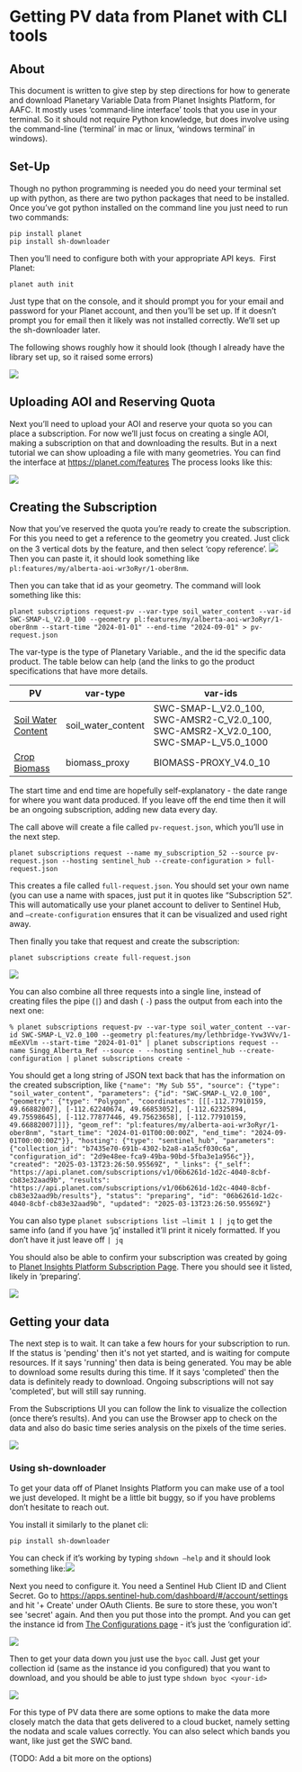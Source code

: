 # Getting PV data from Planet with CLI tools
## About
This document is written to give step by step directions for how to generate and download Planetary Variable Data from Planet Insights Platform, for AAFC. It mostly uses ‘command-line interface’ tools that you use in your terminal. So it should not require Python knowledge, but does involve using the command-line (‘terminal’ in mac or linux, ‘windows terminal’ in windows). 
## Set-Up
Though no python programming is needed you do need your terminal set up with python, as there are two python packages that need to be installed. Once you’ve got python installed on the command line you just need to run two commands:

```
pip install planet
pip install sh-downloader
```

Then you’ll need to configure both with your appropriate API keys.  First Planet:

`planet auth init`

Just type that on the console, and it should prompt you for your email and password for your Planet account, and then you’ll be set up. If it doesn’t prompt you for email then it likely was not installed correctly. We’ll set up the sh-downloader later.

The following shows roughly how it should look (though I already have the library set up, so it raised some errors)

![](Getting%20PV%20data%20from%20Planet%20with%20CLI%20tools/cli-setup.gif)
## Uploading AOI and Reserving Quota
Next you’ll need to upload your AOI and reserve your quota so you can place a subscription. For now we’ll just focus on creating a single AOI, making a subscription on that and downloading the results. But in a next tutorial we can show uploading a file with many geometries. You can find the interface at https://planet.com/features The process looks like this:


![](Getting%20PV%20data%20from%20Planet%20with%20CLI%20tools/features-manager.gif)

## Creating the Subscription
Now that you’ve reserved the quota you’re ready to create the subscription. For this you need to get a reference to the geometry you created. Just click on the 3 vertical dots by the feature, and then select ‘copy reference’. 
![](Getting%20PV%20data%20from%20Planet%20with%20CLI%20tools/Screenshot%202025-03-13%20at%204.08.34%20PM.png)
Then you can paste it, it should look something like `pl:features/my/alberta-aoi-wr3oRyr/1-ober8nm`.

Then you can take that id as your geometry. The command will look something like this:

`planet subscriptions request-pv --var-type soil_water_content --var-id SWC-SMAP-L_V2.0_100 --geometry pl:features/my/alberta-aoi-wr3oRyr/1-ober8nm --start-time "2024-01-01" --end-time "2024-09-01" > pv-request.json`  

The var-type is the type of Planetary Variable., and the id the specific data product. The table below can help (and the links to go the product specifications that have more details.

| **PV**                                                       | **var-type**       | var-ids                                                      |
|--------------------------------------------------------------|--------------------|--------------------------------------------------------------|
| [Soil Water Content](https://developers.planet.com/docs/planetary-variables/soil-water-content-technical-specification/) | soil_water_content | SWC-SMAP-L_V2.0_100, SWC-AMSR2-C_V2.0_100, SWC-AMSR2-X_V2.0_100, SWC-SMAP-L_V5.0_1000 |
| [Crop Biomass](https://developers.planet.com/docs/planetary-variables/crop-biomass-technical-specification/) | biomass_proxy      | BIOMASS-PROXY_V4.0_10                                        |

The start time and end time are hopefully self-explanatory - the date range for where you want data produced. If you leave off the end time then it will be an ongoing subscription, adding new data every day.

The call above will create a file called `pv-request.json`, which you’ll use in the next step.

`planet subscriptions request --name my_subscription_52 --source pv-request.json --hosting sentinel_hub --create-configuration > full-request.json`

This creates a file called `full-request.json`. You should set your own name (you can use a name with spaces, just put it in quotes like “Subscription 52”. This will automatically use your planet account to deliver to Sentinel Hub, and `—create-configuration` ensures that it can be visualized and used right away.

Then finally you take that request and create the subscription:

`planet subscriptions create full-request.json`

![](Getting%20PV%20data%20from%20Planet%20with%20CLI%20tools/cli-order-sub.gif)

You can also combine all three requests into a single line, instead of creating files the pipe (`|`) and dash ( `-`) pass the output from each into the next one:

``` 
% planet subscriptions request-pv --var-type soil_water_content --var-id SWC-SMAP-L_V2.0_100 --geometry pl:features/my/lethbridge-Yvw3VVv/1-mEeXVlm --start-time "2024-01-01" | planet subscriptions request --name Singg_Alberta_Ref --source - --hosting sentinel_hub --create-configuration | planet subscriptions create -
```

You should get a long string of JSON text back that has the information on the created subscription, like `{"name": "My Sub 55", "source": {"type": "soil_water_content", "parameters": {"id": "SWC-SMAP-L_V2.0_100", "geometry": {"type": "Polygon", "coordinates": [[[-112.77910159, 49.66882007], [-112.62240674, 49.66853052], [-112.62325894, 49.75598645], [-112.77877446, 49.75623658], [-112.77910159, 49.66882007]]]}, "geom_ref": "pl:features/my/alberta-aoi-wr3oRyr/1-ober8nm", "start_time": "2024-01-01T00:00:00Z", "end_time": "2024-09-01T00:00:00Z"}}, "hosting": {"type": "sentinel_hub", "parameters": {"collection_id": "b7435e70-691b-4302-b2a8-a1a5cf030c6a", "configuration_id": "2d9e48ee-fca9-49ba-90bd-5fba3e1a956c"}}, "created": "2025-03-13T23:26:50.95569Z", "_links": {"_self": "https://api.planet.com/subscriptions/v1/06b6261d-1d2c-4040-8cbf-cb83e32aad9b", "results": "https://api.planet.com/subscriptions/v1/06b6261d-1d2c-4040-8cbf-cb83e32aad9b/results"}, "status": "preparing", "id": "06b6261d-1d2c-4040-8cbf-cb83e32aad9b", "updated": "2025-03-13T23:26:50.95569Z"}`

You can also type `planet subscriptions list —limit 1 | jq` to get the same info (and if you have ‘jq’ installed it’ll print it nicely formatted. If you don’t have it just leave off `| jq`

You should also be able to confirm your subscription was created by going to [Planet Insights Platform Subscription Page](https://insights.planet.com/data/subscriptions). There you should see it listed, likely in ‘preparing’.

![](Getting%20PV%20data%20from%20Planet%20with%20CLI%20tools/Screenshot%202025-03-13%20at%204.31.31%20PM.png)

## Getting your data
The next step is to wait. It can take a few hours for your subscription to run. If the status is 'pending' then it's not yet started, and is waiting for compute resources. If it says 'running' then data is being generated. You may be able to download some results during this time. If it says 'completed' then the data is definitely ready to download. Ongoing subscriptions will not say 'completed', but will still say running. 

From the Subscriptions UI you can follow the link to visualize the collection (once there’s results). And you can use the Browser app to check on the data and also do basic time series analysis on the pixels of the time series.

![](Getting%20PV%20data%20from%20Planet%20with%20CLI%20tools/subscriptions-pip2.gif)

### Using sh-downloader
To get your data off of Planet Insights Platform you can make use of a tool we just developed. It might be a little bit buggy, so if you have problems don’t hesitate to reach out. 

You install it similarly to the planet cli:

`pip install sh-downloader`

You can check if it’s working by typing `shdown —help` and it should look something like:![](Getting%20PV%20data%20from%20Planet%20with%20CLI%20tools/Screenshot%202025-03-13%20at%204.45.52%20PM.png)

Next you need to configure it. You need a Sentinel Hub Client ID and Client Secret. Go to https://apps.sentinel-hub.com/dashboard/#/account/settings and hit '+ Create' under OAuth Clients. Be sure to store these, you won't see 'secret' again. And then you put those into the prompt. And you can get the instance id from [The Configurations page](https://insights.planet.com/analyze/configurations/#/) - it’s just the ‘configuration id’.

![](Getting%20PV%20data%20from%20Planet%20with%20CLI%20tools/shdown-config.gif)

Then to get your data down you just use the `byoc` call. Just get your collection id (same as the instance id you configured) that you want to download, and you should be able to just type `shdown byoc <your-id>`

![](Getting%20PV%20data%20from%20Planet%20with%20CLI%20tools/shdown-download.gif)

For this type of PV data there are some options to make the data more closely match the data that gets delivered to a cloud bucket, namely setting the nodata and scale values correctly. You can also select which bands you want, like just get the SWC band.

(TODO: Add a bit more on the options)

